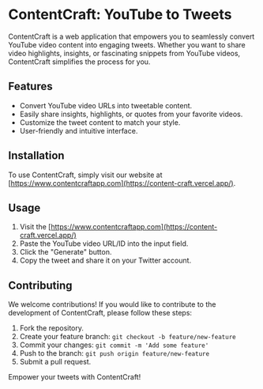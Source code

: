 # ContentCraft: YouTube to Tweets

ContentCraft is a web application that empowers you to seamlessly convert YouTube video content into engaging tweets. Whether you want to share video highlights, insights, or fascinating snippets from YouTube videos, ContentCraft simplifies the process for you.

## Features

- Convert YouTube video URLs into tweetable content.
- Easily share insights, highlights, or quotes from your favorite videos.
- Customize the tweet content to match your style.
- User-friendly and intuitive interface.

## Installation

To use ContentCraft, simply visit our website at [https://www.contentcraftapp.com](https://content-craft.vercel.app/).

## Usage

1. Visit the [https://www.contentcraftapp.com](https://content-craft.vercel.app/)
2. Paste the YouTube video URL/ID into the input field.
3. Click the "Generate" button.
5. Copy the tweet and share it on your Twitter account.


## Contributing

We welcome contributions! If you would like to contribute to the development of ContentCraft, please follow these steps:

1. Fork the repository.
2. Create your feature branch: `git checkout -b feature/new-feature`
3. Commit your changes: `git commit -m 'Add some feature'`
4. Push to the branch: `git push origin feature/new-feature`
5. Submit a pull request.


Empower your tweets with ContentCraft!
